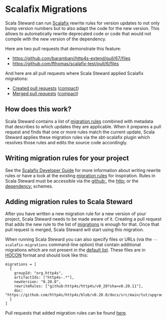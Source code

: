 # Scalafix Migrations

Scala Steward can run [Scalafix][Scalafix] rewrite rules for version updates
to not only bump version numbers but to also adapt the code for the new
version. This allows to automatically rewrite deprecated code or code that
would not compile with the new version of the dependency.

Here are two pull requests that demonstrate this feature:

* https://github.com/barambani/http4s-extend/pull/67/files
* https://github.com/fthomas/scalafix-test/pull/6/files

And here are all pull requests where Scala Steward applied Scalafix
migrations:

* [Created pull requests](https://github.com/search?q=author%3Ascala-steward+is%3Apr+scalafix-migrations)
  ([compact](             https://github.com/pulls?q=author%3Ascala-steward+is%3Apr+scalafix-migrations))
* [Merged pull requests]( https://github.com/search?q=author%3Ascala-steward+is%3Amerged+sort%3Aupdated-desc+scalafix-migrations)
  ([compact](             https://github.com/pulls?q=author%3Ascala-steward+is%3Amerged+sort%3Aupdated-desc+scalafix-migrations))

## How does this work?

Scala Steward contains a list of [migration rules][migrations] combined with
metadata that describes to which updates they are applicable. When it prepares
a pull request and finds that one or more rules match the current update,
Scala Steward applies these migration rules via the sbt-scalafix plugin
which resolves those rules and edits the source code accordingly.

## Writing migration rules for your project

See the [Scalafix Developer Guide][scalafix-dev-guide] for more information
about writing rewrite rules or have a look at the existing
[migration rules][migrations] for inspiration. Rules in Scala Steward must be
accessible via the [github:][using-github], the [http:][using-http] or the
[dependency:][using-dependency] schemes.

## Adding migration rules to Scala Steward

After you have written a new migration rule for a new version of your project,
Scala Steward needs to be made aware of it. Creating a pull request that adds
the new rule to the list of [migrations][migrations] is enough for that. Once
that pull request is merged, Scala Steward will start using this migration.

When running Scala Steward you can also specify files or URLs (via the
`--scalafix-migrations` command-line option) that contain additional
migrations which are not present in the [default list][migrations].
These files are in [HOCON][HOCON] format and should look like this:
```hocon
migrations = [
  {
    groupId: "org.http4s",
    artifactIds: ["http4s-.*"],
    newVersion: "0.20.0",
    rewriteRules: ["github:http4s/http4s/v0_20?sha=v0.20.11"],
    doc: "https://github.com/http4s/http4s/blob/v0.20.0/docs/src/main/tut/upgrading.md"
  }
]
```

Pull requests that added migration rules can be found [here][scalafix-prs].

[Scalafix]: https://scalacenter.github.io/scalafix/
[migrations]: https://github.com/scala-steward-org/scala-steward/blob/master/modules/core/src/main/resources/scalafix-migrations.conf
[scalafix-dev-guide]: https://scalacenter.github.io/scalafix/docs/developers/setup.html
[using-dependency]: https://scalacenter.github.io/scalafix/docs/rules/external-rules.html
[using-github]: https://scalacenter.github.io/scalafix/docs/developers/sharing-rules.html#using-github
[using-http]: https://scalacenter.github.io/scalafix/docs/developers/sharing-rules.html#using-http
[scalafix-prs]: https://github.com/scala-steward-org/scala-steward/pulls?q=label%3Ascalafix-migration
[HOCON]: https://github.com/lightbend/config/blob/master/HOCON.md
